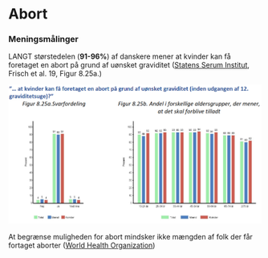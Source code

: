 # Abort

### Meningsmålinger

LANGT størstedelen (**91-96%**) af danskere mener at kvinder kan få foretaget en abort på grund af uønsket graviditet ([Statens Serum Institut](https://files.projektsexus.dk/2019-10-26\_SEXUS-rapport\_2017-2018.pdf), Frisch et al. 19, Figur 8.25a.)&#x20;

![Statens Serum Institut, Frisch et al. 19, Figur 8.25a.](<../.gitbook/assets/billede (17) (1).png>)

At begrænse muligheden for abort mindsker ikke mængden af folk der får fortaget aborter ([World Health Organization](https://www.who.int/health-topics/abortion#tab=tab\_3))
